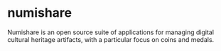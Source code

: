 numishare
=========

Numishare is an open source suite of applications for managing digital cultural heritage artifacts, with a particular focus on coins and medals.